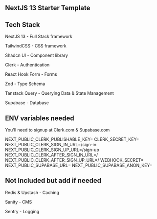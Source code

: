 ## NextJS 13 Starter Template 

## Tech Stack
NextJS 13 - Full Stack framework 

TailwindCSS - CSS framework

Shadcn UI - Component library

Clerk - Authentication

React Hook Form - Forms

Zod - Type Schema

Tanstack Query - Querying Data & State Management

Supabase - Database

## ENV variables needed

You'll need to signup at Clerk.com & Supabase.com

NEXT_PUBLIC_CLERK_PUBLISHABLE_KEY=
CLERK_SECRET_KEY=
NEXT_PUBLIC_CLERK_SIGN_IN_URL=/sign-in
NEXT_PUBLIC_CLERK_SIGN_UP_URL=/sign-up
NEXT_PUBLIC_CLERK_AFTER_SIGN_IN_URL=/
NEXT_PUBLIC_CLERK_AFTER_SIGN_UP_URL=/
WEBHOOK_SECRET=
NEXT_PUBLIC_SUPABASE_URL=
NEXT_PUBLIC_SUPABASE_ANON_KEY=



## Not Included but add if needed
Redis & Upstash - Caching

Sanity - CMS

Sentry - Logging

